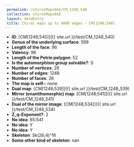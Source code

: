 ```yaml
--- 
 permalink: /chiralMaps6kE/CM_1248_540 
 collection: chiralMaps6kE
 layout: dataEntry
 title: Chiral maps up to 6000 edges - CM[1248;540]
---
```


- **ID**: [CM[1248;540]]({{ site.url }}/test/CM_1248_540)
- **Genus of the underlying surface**: 599
- **Length of the face**: 96
- **Valency**: 96
- **Length of the Petrie polygon**: 52
- **Is the automorphism group solvable?**: S
- **Number of vertices**: 26
- **Number of edges**: 1248
- **Number of faces**: 26
- **The map is self-**: none
- **Dual map**: [CM[1248;539]]({{ site.url }}/test/CM_1248_539)
- **Mirror (enantihomorphic) map**: [CM[1248;541]]({{ site.url }}/test/CM_1248_541)
- **Dual of the mirror image**: [CM[1248;534]]({{ site.url }}/test/CM_1248_534)
- **Z_q-Exponent?**: 2
- **No idea**:  65:541
- **No idea**: Y
- **No idea**: Y
- **Skeleton**: Sk(26;4)^16
- **Some other kind of skeleton**: nan
